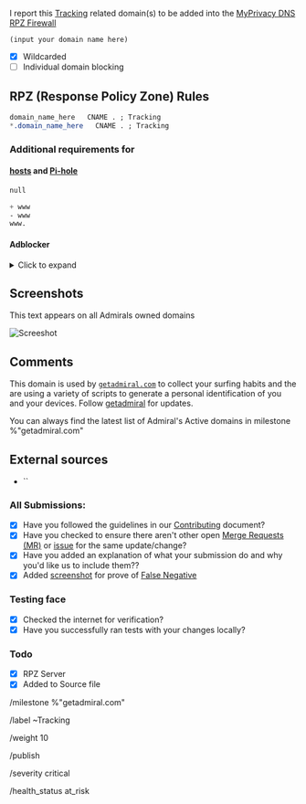 I report this [Tracking] related domain(s) to be added into the [MyPrivacy DNS RPZ Firewall][mpdrf]

```
(input your domain name here)
```

- [X] Wildcarded
- [ ] Individual domain blocking

## RPZ (Response Policy Zone) Rules

```css
domain_name_here   CNAME . ; Tracking
*.domain_name_here   CNAME . ; Tracking
```

### Additional requirements for

#### [hosts] and [Pi-hole]

```css
null
```

```css
+ www
- www
www.
```

#### Adblocker
<details><summary>Click to expand</summary>

```css
N/A
```

</details>

## Screenshots
This text appears on all Admirals owned domains

![Screeshot](https://0xacab.org/my-privacy-dns/matrix/uploads/d9aae9b533ce6a4620dafa5da4533e58/image.png)

## Comments
<!-- Comments such as specific URL to view contents -->

This domain is used by [`getadmiral.com`][getadmiral] to collect your surfing habits and the are using a variety of scripts to generate a personal identification of you and your devices. Follow [getadmiral][getadmiral] for updates.

You can always find the latest list of Admiral's Active domains in milestone %"getadmiral.com"

## External sources
<!-- if you took this domain from other board -->
- ``

### All Submissions:
- [X] Have you followed the guidelines in our [Contributing](CONTRIBUTING.md) document?
- [X] Have you checked to ensure there aren't other open [Merge Requests (MR)][MR] or [issue] for the same update/change?
- [X] Have you added an explanation of what your submission do and why you'd like us to include them??
- [X] Added [screenshot] for prove of [False Negative][FN]

### Testing face
- [X] Checked the internet for verification?
- [X] Have you successfully ran tests with your changes locally?

### Todo
- [X] RPZ Server
- [X] Added to Source file

[Tracking]: https://0xacab.org/my-privacy-dns/support/-/wikis/Categories/Trackware
[FN]: https://0xacab.org/my-privacy-dns/support/-/wikis/False-Negative "About False Positive"
[getadmiral]: https://0xacab.org/my-privacy-dns/matrix/-/issues/3023
[hosts]: https://0xacab.org/my-privacy-dns/support/-/wikis/dns/DnsHosts "Hosts files a outdated blacklist format"
[issue]: https://0xacab.org/my-privacy-dns/matrix/-/issues "My Privacy DNS Domain records"
[mpdrf]: https://0xacab.org/my-privacy-dns/matrix/ "My Privacy DNS RPZ Firewall Filter"
[MR]: https://0xacab.org/my-privacy-dns/matrix/-/merge_requests "My Privacy DNS Merge Requests"
[Pi-hole]: https://0xacab.org/my-privacy-dns/matrix/-/blob/master/source/porn_filters/README.md#pi-hole "What is Pi-hole and it limitations"
[screenshot]: https://0xacab.org/my-privacy-dns/support/-/wikis/Screenshot "What is a screenshot"

/milestone %"getadmiral.com"

/label ~Tracking

/weight 10

/publish

/severity critical

/health_status at_risk
